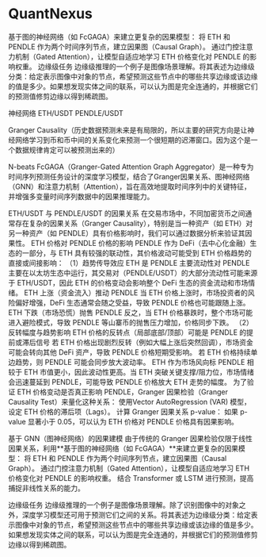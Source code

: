 # QuantNexus
基于图的神经网络（如 FcGAGA）来建立更复杂的因果模型： 将 ETH 和 PENDLE 作为两个时间序列节点，建立因果图（Causal Graph）。 通过门控注意力机制（Gated Attention），让模型自适应地学习 ETH 价格变化对 PENDLE 的影响权重。   边缘级任务 边缘级推理的一个例子是图像场景理解。将其表述为边缘级分类：给定表示图像中对象的节点，希望预测这些节点中的哪些共享边缘或该边缘的值是多少。如果想发现实体之间的联系，可以认为图是完全连通的，并根据它们的预测值修剪边缘以得到稀疏图。


神经网络
ETH/USDT
PENDLE/USDT

Granger Causality（历史数据预测未来是有局限的，所以主要的研究方向是让神经网络学习到币和币中间的关系变化来预测一个很短期的迟滞窗口。因为这个是一个数据规律肯定可以被预测出来的）

N-beats
FcGAGA（Granger-Gated Attention Graph Aggregator）是一种专为时间序列预测任务设计的深度学习模型，结合了Granger因果关系、图神经网络（GNN）和注意力机制（Attention），旨在高效地提取时间序列中的关键特征，并增强多变量时间序列数据中的因果推理能力。


ETH/USDT 与 PENDLE/USDT 的因果关系
在交易市场中，不同加密货币之间通常存在复杂的因果关系（Granger Causality），特别是当一种资产（如 ETH）对另一种资产（如 PENDLE）具有价格影响时，我们可以通过数据分析来验证其因果性。
ETH 价格对 PENDLE 价格的影响
PENDLE 作为 DeFi（去中心化金融）生态的一部分，与 ETH 具有较强的联动性，其价格波动可能受到 ETH 价格趋势的直接或间接影响：
（1）趋势传导效应
ETH 是 PENDLE 主要流动性对
PENDLE 主要在以太坊生态中运行，其交易对（PENDLE/USDT）的大部分流动性可能来源于 ETH/USDT，因此 ETH 的价格变动会影响整个 DeFi 生态的资金流动和市场情绪。
ETH 上涨（资金流入）推动 PENDLE
当 ETH 价格上涨时，市场投资者的风险偏好增强，DeFi 生态通常会随之受益，导致 PENDLE 价格也可能跟随上涨。
ETH 下跌（市场恐慌）抛售 PENDLE
反之，当 ETH 价格暴跌时，整个市场可能进入避险模式，导致 PENDLE 等山寨币的抛售压力增加，价格同步下跌。
（2）反转幅度与趋势影响
ETH 价格的反转点（局部底部/顶部）可能是 PENDLE 的提前或滞后信号
若 ETH 价格出现剧烈反转（例如大幅上涨后突然回调），市场资金可能会转向其他 DeFi 资产，导致 PENDLE 价格短期受影响。
若 ETH 价格持续单边趋势，则 PENDLE 可能会同步放大波动率。
ETH 作为市场风向标
PENDLE 相较于 ETH 市值更小，因此波动性更高。当 ETH 突破关键支撑/阻力位，市场情绪会迅速蔓延到 PENDLE，可能导致 PENDLE 价格放大 ETH 走势的幅度。
为了验证 ETH 价格变动是否真正影响 PENDLE，Granger 因果检验（Granger Causality Test）来量化这种关系：
使用Vector AutoRegression (VAR) 模型，设定 ETH 价格的滞后项（Lags）。
计算 Granger 因果关系 p-value：
如果 p-value 显著小于 0.05，可以认为 ETH 价格对 PENDLE 价格具有因果影响。


基于 GNN（图神经网络）的因果建模
由于传统的 Granger 因果检验仅限于线性因果关系，利用**基于图的神经网络（如 FcGAGA）**来建立更复杂的因果模型：
将 ETH 和 PENDLE 作为两个时间序列节点，建立因果图（Causal Graph）。
通过门控注意力机制（Gated Attention），让模型自适应地学习 ETH 价格变化对 PENDLE 的影响权重。
结合 Transformer 或 LSTM 进行预测，提高捕捉非线性关系的能力。

边缘级任务
边缘级推理的一个例子是图像场景理解。除了识别图像中的对象之外，深度学习模型还可用于预测它们之间的关系。将其表述为边缘级分类：给定表示图像中对象的节点，希望预测这些节点中的哪些共享边缘或该边缘的值是多少。如果想发现实体之间的联系，可以认为图是完全连通的，并根据它们的预测值修剪边缘以得到稀疏图。



